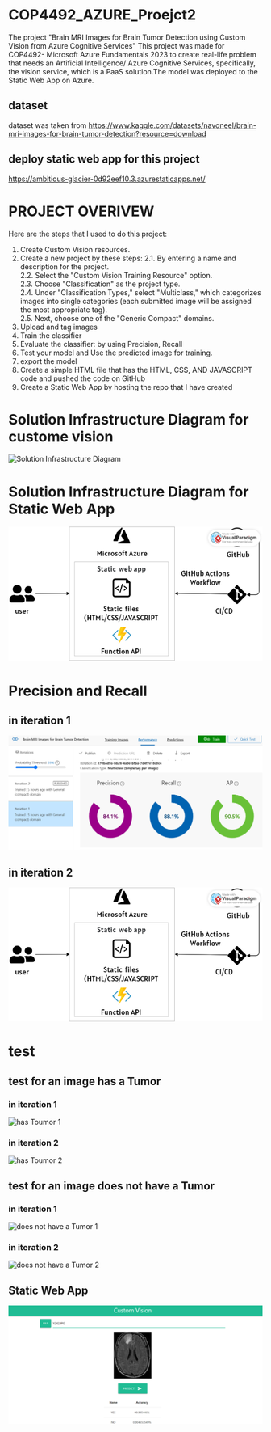 # COP4492_AZURE_Proejct2
The project "Brain MRI Images for Brain Tumor Detection using Custom Vision from Azure Cognitive Services"
This project was made for COP4492- Microsoft Azure Fundamentals 2023 to create real-life problem that needs an Artificial Intelligence/
Azure Cognitive Services, specifically, the vision service, which is a PaaS solution.The model was deployed to the Static Web App on Azure.

## dataset
dataset was taken from https://www.kaggle.com/datasets/navoneel/brain-mri-images-for-brain-tumor-detection?resource=download

## deploy static web app for this project
https://ambitious-glacier-0d92eef10.3.azurestaticapps.net/

# PROJECT OVERIVEW
Here are the steps that I used to do this project:
1.	Create Custom Vision resources. 
2.	Create a new project by these steps:
2.1.	 By entering a name and description for the project.<br>
2.2.	Select the "Custom Vision Training Resource" option.<br>
2.3.	Choose "Classification" as the project type.<br>
2.4.	Under "Classification Types," select "Multiclass," which categorizes images into single categories (each submitted image will be assigned the most appropriate tag).<br>
2.5.	Next, choose one of the "Generic Compact" domains.<br>
3.	Upload and tag images
4.	Train the classifier
5.	Evaluate the classifier: by using Precision, Recall  
6.	Test your model and Use the predicted image for training.
7.	export the model
8.	Create a simple HTML  file that has the HTML, CSS, AND JAVASCRIPT code and pushed the code on GitHub
9.	Create a Static Web App by hosting the repo that I have created


# Solution Infrastructure Diagram for custome vision
![Solution Infrastructure Diagram](https://github.com/umnaih/COP4492--Proejct/blob/main/Solution%20Infrastructure%20Diagram.png)
# Solution Infrastructure Diagram for Static Web App
![Solution Infrastructure Diagram](https://github.com/umnaih/COOP4992_AZURE_PORJECT2/blob/main/webAPP.png)

# Precision and Recall 
## in iteration 1
![Precision and Recall 1](https://github.com/umnaih/COOP4992_AZURE_PORJECT2/blob/main/iteration1.png)
## in iteration 2
![Precision and Recall 2](https://github.com/umnaih/COOP4992_AZURE_PORJECT2/blob/main/webAPP.png)

# test
## test for an image has a Tumor
### in iteration 1
![has Toumor 1](https://github.com/umnaih/COP4492--Proejct/blob/main/YES-iteration%201.png)
### in iteration 2
![has Toumor 2](https://github.com/umnaih/COP4492--Proejct/blob/main/YES-iteration%202.png)


## test for an image does not have a Tumor
### in iteration 1
![does not have a Tumor 1](https://github.com/umnaih/COP4492--Proejct/blob/main/NO-iteration%201.png)
### in iteration 2
![does not have a Tumor 2](https://github.com/umnaih/COP4492--Proejct/blob/main/NO-iteration%202.png)

## Static Web App
![Static Web App](https://github.com/umnaih/COOP4992_AZURE_PORJECT2/blob/main/webAPPsCRREN.png)
